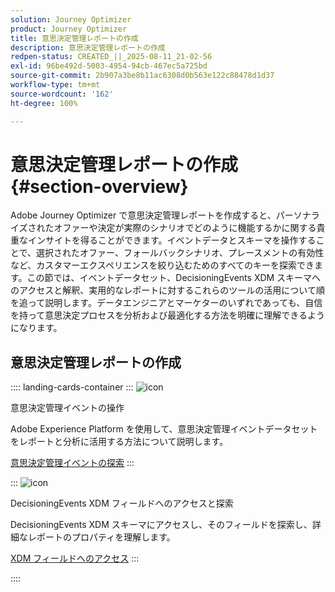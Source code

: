 ```yaml
---
solution: Journey Optimizer
product: Journey Optimizer
title: 意思決定管理レポートの作成
description: 意思決定管理レポートの作成
redpen-status: CREATED_||_2025-08-11_21-02-56
exl-id: 96be492d-5003-4954-94cb-467ec5a725bd
source-git-commit: 2b907a3be8b11ac6308d0b563e122c88478d1d37
workflow-type: tm+mt
source-wordcount: '162'
ht-degree: 100%

---
```


# 意思決定管理レポートの作成{#section-overview}

Adobe Journey Optimizer で意思決定管理レポートを作成すると、パーソナライズされたオファーや決定が実際のシナリオでどのように機能するかに関する貴重なインサイトを得ることができます。イベントデータとスキーマを操作することで、選択されたオファー、フォールバックシナリオ、プレースメントの有効性など、カスタマーエクスペリエンスを絞り込むためのすべてのキーを探索できます。この節では、イベントデータセット、DecisioningEvents XDM スキーマへのアクセスと解釈、実用的なレポートに対するこれらのツールの活用について順を追って説明します。データエンジニアとマーケターのいずれであっても、自信を持って意思決定プロセスを分析および最適化する方法を明確に理解できるようになります。

## 意思決定管理レポートの作成

:::: landing-cards-container
:::
![icon](https://cdn.experienceleague.adobe.com/icons/book.svg)

意思決定管理イベントの操作

Adobe Experience Platform を使用して、意思決定管理イベントデータセットをレポートと分析に活用する方法について説明します。

[意思決定管理イベントの探索](../using/offers/reports/get-started-events.md)
:::

:::
![icon](https://cdn.experienceleague.adobe.com/icons/list-check.svg)

DecisioningEvents XDM フィールドへのアクセスと探索

DecisioningEvents XDM スキーマにアクセスし、そのフィールドを探索し、詳細なレポートのプロパティを理解します。

[XDM フィールドへのアクセス](../using/offers/reports/xdm-fields.md)
:::

::::
